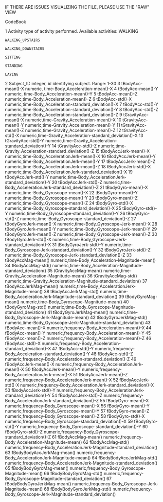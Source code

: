 IF THERE ARE ISSUES VISUALIZING THE FILE, PLEASE USE THE "RAW" VIEW

CodeBook


1	Activity
	type of activity performed. Available activities:
	WALKING

	WALKING_UPSTAIRS

	WALKING_DOWNSTAIRS

	SITTING

	STANDING

	LAYING

2	Subject_ID 
	integer, id identifying subject. Range: 1-30
3	tBodyAcc-mean()-X
	numeric, time-Body_Acceleration-mean()-X
4	tBodyAcc-mean()-Y
	numeric, time-Body_Acceleration-mean()-Y
5	tBodyAcc-mean()-Z
	numeric,time-Body_Acceleration-mean()-Z
6	tBodyAcc-std()-X
	numeric,time-Body_Acceleration-standard_deviation()-X
7	tBodyAcc-std()-Y
	numeric,time-Body_Acceleration-standard_deviation()-Y
8	tBodyAcc-std()-Z
	numeric,time-Body_Acceleration-standard_deviation()-Z
9	tGravityAcc-mean()-X
	numeric,time-Gravity_Acceleration-mean()-X
10	tGravityAcc-mean()-Y
	numeric,time-Gravity_Acceleration-mean()-Y
11	tGravityAcc-mean()-Z
	numeric,time-Gravity_Acceleration-mean()-Z
12	tGravityAcc-std()-X
	numeric,time-Gravity_Acceleration-standard_deviation()-X
13	tGravityAcc-std()-Y
	numeric,time-Gravity_Acceleration-standard_deviation()-Y
14	tGravityAcc-std()-Z
	numeric,time-Gravity_Acceleration-standard_deviation()-Z
15	tBodyAccJerk-mean()-X
	numeric,time-Body_AccelerationJerk-mean()-X
16	tBodyAccJerk-mean()-Y
	numeric,time-Body_AccelerationJerk-mean()-Y
17	tBodyAccJerk-mean()-Z
	numeric,time-Body_AccelerationJerk-mean()-Z
18	tBodyAccJerk-std()-X
	numeric,time-Body_AccelerationJerk-standard_deviation()-X
19	tBodyAccJerk-std()-Y
	numeric,time-Body_AccelerationJerk-standard_deviation()-Y
20	tBodyAccJerk-std()-Z
	numeric,time-Body_AccelerationJerk-standard_deviation()-Z
21	tBodyGyro-mean()-X
	numeric,time-Body_Gyroscope-mean()-X
22	tBodyGyro-mean()-Y
	numeric,time-Body_Gyroscope-mean()-Y
23	tBodyGyro-mean()-Z
	numeric,time-Body_Gyroscope-mean()-Z
24	tBodyGyro-std()-X
	numeric,time-Body_Gyroscope-standard_deviation()-X
25	tBodyGyro-std()-Y
	numeric,time-Body_Gyroscope-standard_deviation()-Y
26	tBodyGyro-std()-Z
	numeric,time-Body_Gyroscope-standard_deviation()-Z
27	tBodyGyroJerk-mean()-X
	numeric,time-Body_Gyroscope-Jerk-mean()-X
28	tBodyGyroJerk-mean()-Y
	numeric,time-Body_Gyroscope-Jerk-mean()-Y
29	tBodyGyroJerk-mean()-Z
	numeric,time-Body_Gyroscope-Jerk-mean()-Z
30	tBodyGyroJerk-std()-X
	numeric,time-Body_Gyroscope-Jerk-standard_deviation()-X
31	tBodyGyroJerk-std()-Y
	numeric,time-Body_Gyroscope-Jerk-standard_deviation()-Y
32	tBodyGyroJerk-std()-Z
	numeric,time-Body_Gyroscope-Jerk-standard_deviation()-Z
33	tBodyAccMag-mean()
	numeric,time-Body_Acceleration-Magnitude-mean()
34	tBodyAccMag-std()
	numeric,time-Body_Acceleration-Magnitude-standard_deviation()
35	tGravityAccMag-mean()
	numeric,time-Gravity_Acceleration-Magnitude-mean()
36	tGravityAccMag-std()
	numeric,time-Gravity_Acceleration-Magnitude-standard_deviation()
37	tBodyAccJerkMag-mean()
	numeric,time-Body_AccelerationJerk-Magnitude-mean()
38	tBodyAccJerkMag-std()
	numeric,time-Body_AccelerationJerk-Magnitude-standard_deviation()
39	tBodyGyroMag-mean()
	numeric,time-Body_Gyroscope-Magnitude-mean()
40	tBodyGyroMag-std()
	numeric,time-Body_Gyroscope-Magnitude-standard_deviation()
41	tBodyGyroJerkMag-mean()
	numeric,time-Body_Gyroscope-Jerk-Magnitude-mean()
42	tBodyGyroJerkMag-std()
	numeric,time-Body_Gyroscope-Jerk-Magnitude-standard_deviation()
43	fBodyAcc-mean()-X
	numeric,frequency-Body_Acceleration-mean()-X
44	fBodyAcc-mean()-Y
	numeric,frequency-Body_Acceleration-mean()-Y
45	fBodyAcc-mean()-Z
	numeric,frequency-Body_Acceleration-mean()-Z
46	fBodyAcc-std()-X
	numeric,frequency-Body_Acceleration-standard_deviation()-X
47	fBodyAcc-std()-Y
	numeric,frequency-Body_Acceleration-standard_deviation()-Y
48	fBodyAcc-std()-Z
	numeric,frequency-Body_Acceleration-standard_deviation()-Z
49	fBodyAccJerk-mean()-X
	numeric,frequency-Body_AccelerationJerk-mean()-X
50	fBodyAccJerk-mean()-Y
	numeric,frequency-Body_AccelerationJerk-mean()-X
51	fBodyAccJerk-mean()-Z
	numeric,frequency-Body_AccelerationJerk-mean()-X
52	fBodyAccJerk-std()-X
	numeric,frequency-Body_AccelerationJerk-standard_deviation()-X
53	fBodyAccJerk-std()-Y
	numeric,frequency-Body_AccelerationJerk-standard_deviation()-Y
54	fBodyAccJerk-std()-Z
	numeric,frequency-Body_AccelerationJerk-standard_deviation()-Z
55	fBodyGyro-mean()-X
	numeric,frequency-Body_Gyroscope-mean()-X
56	fBodyGyro-mean()-Y
	numeric,frequency-Body_Gyroscope-mean()-Y
57	fBodyGyro-mean()-Z
	numeric,frequency-Body_Gyroscope-mean()-Z
58	fBodyGyro-std()-X
	numeric,frequency-Body_Gyroscope-standard_deviation()-X
59	fBodyGyro-std()-Y
	numeric,frequency-Body_Gyroscope-standard_deviation()-Y
60	fBodyGyro-std()-Z
	numeric,frequency-Body_Gyroscope-standard_deviation()-Z
61	fBodyAccMag-mean()
	numeric,frequency-Body_Acceleration-Magnitude-mean()
62	fBodyAccMag-std()
	numeric,frequency-Body_AccelerationJerk-Magnitude-standard_deviation()
63	fBodyBodyAccJerkMag-mean()
	numeric,frequency-Body_AccelerationJerk-Magnitude-mean()
64	fBodyBodyAccJerkMag-std()
	numeric,frequency-Body_AccelerationJerk-Magnitude-standard_deviation()
65	fBodyBodyGyroMag-mean()
	numeric,frequency-Body_Gyroscope-Magnitude-mean()
66	fBodyBodyGyroMag-std()
	numeric,frequency-Body_Gyroscope-Magnitude-standard_deviation()
67	fBodyBodyGyroJerkMag-mean()
	numeric,frequency-Body_Gyroscope-Jerk-Magnitude-mean()
68	fBodyBodyGyroJerkMag-std()
	numeric,frequency-Body_Gyroscope-Jerk-Magnitude-standard_deviation()
